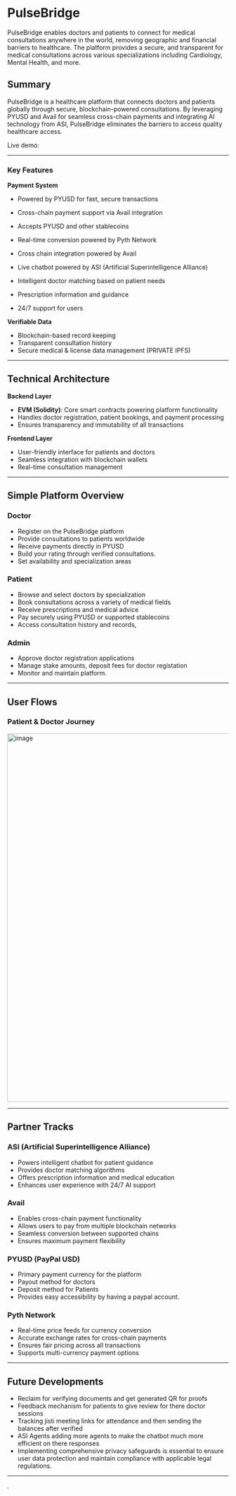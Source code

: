 # PulseBridge

PulseBridge enables doctors and patients to connect for medical consultations anywhere in the world, removing geographic and financial barriers to healthcare. The platform provides a secure, and transparent for medical consultations across various specializations including Cardiology, Mental Health, and more.

## Summary

PulseBridge is a healthcare platform that connects doctors and patients globally through secure, blockchain-powered consultations. By leveraging PYUSD and Avail for seamless cross-chain payments and integrating AI technology from ASI, PulseBridge eliminates the barriers to access quality healthcare access.

Live demo:

* * *




### Key Features

**Payment System**

* Powered by PYUSD for fast, secure transactions
* Cross-chain payment support via Avail integration
* Accepts PYUSD and other stablecoins
* Real-time conversion powered by Pyth Network
* Cross chain integration powered by Avail

* Live chatbot powered by ASI (Artificial Superintelligence Alliance)
* Intelligent doctor matching based on patient needs
* Prescription information and guidance
* 24/7 support for users

**Verifiable Data**

* Blockchain-based record keeping
* Transparent consultation history
* Secure medical & license data management (PRIVATE IPFS)

* * *

## Technical Architecture


**Backend Layer**

* **EVM (Solidity)**: Core smart contracts powering platform functionality
* Handles doctor registration, patient bookings, and payment processing
* Ensures transparency and immutability of all transactions

**Frontend Layer**

* User-friendly interface for patients and doctors
* Seamless integration with blockchain wallets
* Real-time consultation management

* * *

## Simple Platform Overview

### Doctor

* Register on the PulseBridge platform
* Provide consultations to patients worldwide
* Receive payments directly in PYUSD
* Build your rating through verified consultations.
* Set availability and specialization areas

### Patient

* Browse and select doctors by specialization
* Book consultations across a variety of medical fields
* Receive prescriptions and medical advice
* Pay securely using PYUSD or supported stablecoins
* Access consultation history and records,

### Admin

* Approve doctor registration applications
* Manage stake amounts, deposit fees for doctor registation
* Monitor and maintain platform.

* * *

## User Flows

### Patient & Doctor Journey
<img width="844" height="837" alt="image" src="https://github.com/user-attachments/assets/7d0a8528-951a-41f6-a52b-70fd12dea2a6" />


* * *

## Partner Tracks

### ASI (Artificial Superintelligence Alliance)

* Powers intelligent chatbot for patient guidance
* Provides doctor matching algorithms
* Offers prescription information and medical education
* Enhances user experience with 24/7 AI support

### Avail

* Enables cross-chain payment functionality
* Allows users to pay from multiple blockchain networks
* Seamless conversion between supported chains
* Ensures maximum payment flexibility

### PYUSD (PayPal USD)

* Primary payment currency for the platform
* Payout method for doctors
* Deposit method for Patients
* Provides easy accessibility by having a paypal account.

### Pyth Network

* Real-time price feeds for currency conversion
* Accurate exchange rates for cross-chain payments
* Ensures fair pricing across all transactions
* Supports multi-currency payment options

* * *

## Future Developments
* Reclaim for verifying documents and get generated QR for proofs
* Feedback mechanism for patients to give review for there doctor sessions
* Tracking jisti meeting links for attendance and then sending the balances after verified
* ASI Agents adding more agents to make the chatbot much more efficient on there responses
* Implementing comprehensive privacy safeguards is essential to ensure user data protection and maintain compliance with applicable legal regulations.

* * *

_._
